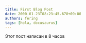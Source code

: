 ```yaml
---
title: First Blog Post
date: 2000-01-23T08:23:45.678+09:00
authors: fering
tags: [hola, docusaurus]
---
```


Этот пост написан в 8 часов